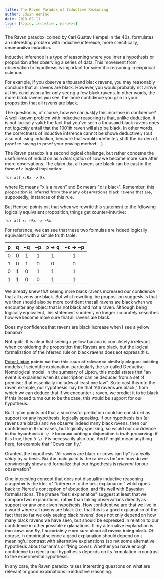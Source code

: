 ```yaml
---
title: The Raven Paradox of Inductive Reasoning
author: Edwin Wenink
date: 2020-02-11
tags: [logic, induction, paradox]
---
```


The Raven paradox, coined by Carl Gustav Hempel in the 40s, formulates an interesting problem with inductive inference, more specifically, enumerative induction.

Inductive inference is a type of reasoning where you infer a hypothesis or proposition after observing a series of data.
This movement from observation to hypothesis is important for scientific reasoning in empirical science. 

For example, if you observe a thousand black ravens, you may reasonably conclude that all ravens are black. 
However, you would probably not arrive at this conclusion after only seeing a few black ravens.
In other words, the more black ravens you see, the more confidence you gain in your proposition that all ravens are black.

The question is, of course, how we can *justify* this increase in confidence?
A well-known problem with inductive reasoning is that, unlike deduction, it is not logically valid: the fact that you've seen a thousand black ravens does not *logically* entail that the 1001th raven will also be black.
In other words, the correctness of inductive inference cannot be shown deductively (but also not using induction, because that would indefinitely shift the burden of proof to having to proof your proving method... ).

The Raven paradox is a second logical challenge, but rather concerns the usefulness of induction as a *description* of how we become more sure after more observations.
The claim that all ravens are black can be cast in the form of a logical implication:
```
for all x:Rx -> Bx
```

where Rx means "x is a raven" and Bx means "x is black".
Remember, this proposition is inferred from the many observations black ravens that are, supposedly, instances of this rule.

But Hempel points out that when we rewrite this statement to the following logically equivalent proposition, things get counter-intuitive:

```
for all x: ~Bx -> ~Rx
```

For reference, we can see that these two formulas are indeed logically equivalent with a simple truth table:

| p     | q   | ~q  | ~p | p -> q    | ~q -> ~p  |
|:-----:|:---:|:---:|:-: |:---------:| :-------: |
| 0     | 0   | 1   | 1  | 1         | 1         |
| 1     | 0   | 1   | 0  | 0         | 0         |
| 0     | 1   | 0   | 1  | 1         | 1         |
| 1     | 1   | 0   | 0  | 1         | 1         |

We already knew that seeing more black ravens increased our confidence that all ravens are black.
But what rewriting the proposition suggests is that we then should also be more confident that all ravens are black when we encounter any object that is not black and not a raven.
Although being logically equivalent, this statement suddenly no longer accurately describes how we become more sure that all ravens are black. 

Does my confidence that ravens are black increase when I see a yellow banana?

Not quite.
It is clear that seeing a yellow banana is completely irrelevant when considering the proposition that Ravens are black, but the logical formalization of the inferred rule on black ravens does not express this. 

[Peter Lipton]( https://onlinelibrary.wiley.com/doi/abs/10.1002/9781405164481.ch29 ) points out that this issue of relevance similarly plagues existing models of scientific explanation, particularly the so-called Deductive-Nomological model.
In the summary of Lipton, this model states that "an event is explained when its description can be deduced from a set of premises that essentially includes at least one law".
So to cast this into the raven example, our hypothesis may be that "All ravens are black," from which we can deduce that if we encounter a raven, we predict it to be black.
If this indeed turns out to be the case, this would be support for our hypothesis.

But Lipton points out that a successful prediction could be construed as support for any hypothesis, logically speaking.
If our hypothesis is `B` (all ravens are black) and we observe indeed many black ravens, then our confidence in `B` increases, but logically speaking, so would our confidence in the hypothesis `B \/ P` because adding a disjunction is truth preserving: if `B` is true, then `B \/ P` is necessarily also true.
And `P` might mean anything here, for example that "Cows can fly." 

Granted, the hypothesis "All ravens are black or cows can fly" is a *really shitty* hypothesis.
But the main point is the same as before: how do we convincingly show and formalize that our hypothesis is *relevant* for our observation?

One interesting concept that does not disqualify inductive reasoning altogether is the idea of "inference to the best explanation," which goes back to Pierce's conception of abduction, and fits well with Bayesian formalisations.
The phrase "best explanation" suggest at least that we compare two explanations, rather than taking observations directly as support for any one given hypothesis.
How confident we are that we live in a world where all ravens are black (i.e. that this is a good explanation of the fact that so far we only seeing black ravens) does not only depend on how many black ravens we have seen, but should be expressed in relation to our confidence in other possible explanations.
If my alternative explanation is that cows can fly, I'm certainly more sure about all ravens being black.
Of course, in empirical science a good explanation should depend on a meaningful contrast with alternative explanations (so not some alternative hypothesis about banana's or flying cows).
Whether you have enough confidence to reject a null hypothesis depends on its formulation in contrast to the experimental hypothesis.

In any case, the Raven paradox raises interesting questions on what are relevant or good explanations in inductive reasoning.
